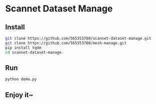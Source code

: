 # Scannet Dataset Manage

## Install

```bash
git clone https://github.com/565353780/scannet-dataset-manage.git
git clone https://github.com/565353780/mesh-manage.git
pip install tqdm
cd scannet-dataset-manage
```

## Run

```bash
python demo.py
```

## Enjoy it~

